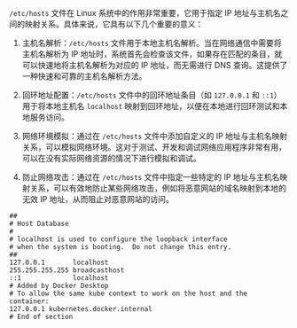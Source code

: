 `/etc/hosts` 文件在 Linux 系统中的作用非常重要，它用于指定 IP 地址与主机名之间的映射关系。具体来说，它具有以下几个重要的意义：

1. 主机名解析：`/etc/hosts` 文件用于本地主机名解析。当在网络通信中需要将主机名解析为 IP 地址时，系统首先会检查该文件，如果存在匹配的条目，就可以快速地将主机名解析为对应的 IP 地址，而无需进行 DNS 查询。这提供了一种快速和可靠的主机名解析方法。
    
2. 回环地址配置：`/etc/hosts` 文件中的回环地址条目（如 `127.0.0.1` 和 `::1`）用于将本地主机名 `localhost` 映射到回环地址，以便在本地进行回环测试和本地服务访问。
    
3. 网络环境模拟：通过在 `/etc/hosts` 文件中添加自定义的 IP 地址与主机名映射关系，可以模拟网络环境。这对于测试、开发和调试网络应用程序非常有用，可以在没有实际网络资源的情况下进行模拟和调试。
    
4. 防止网络攻击：通过在 `/etc/hosts` 文件中指定一些特定的 IP 地址与主机名映射关系，可以有效地防止某些网络攻击，例如将恶意网站的域名映射到本地的无效 IP 地址，从而阻止对恶意网站的访问。



```
##
# Host Database
#
# localhost is used to configure the loopback interface
# when the system is booting.  Do not change this entry.
##
127.0.0.1       localhost
255.255.255.255 broadcasthost
::1             localhost
# Added by Docker Desktop
# To allow the same kube context to work on the host and the container:
127.0.0.1 kubernetes.docker.internal
# End of section
```


